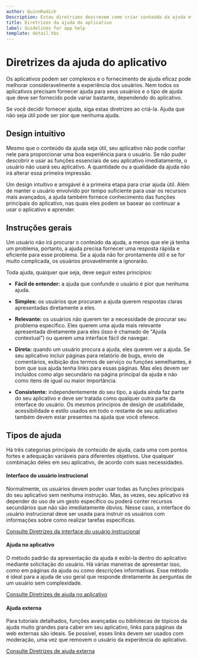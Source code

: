 ```yaml
---
author: QuinnRadich
Description: Estas diretrizes descrevem como criar conteúdo da ajuda eficaz para seu aplicativo.
title: Diretrizes da ajuda do aplicativo
label: Guidelines for app help
template: detail.hbs
---
```


# Diretrizes da ajuda do aplicativo



Os aplicativos podem ser complexos e o fornecimento de ajuda eficaz pode melhorar consideravelmente a experiência dos usuários. Nem todos os aplicativos precisam fornecer ajuda para seus usuários e o tipo de ajuda que deve ser fornecido pode variar bastante, dependendo do aplicativo.

Se você decidir fornecer ajuda, siga estas diretrizes ao criá-la. Ajuda que não seja útil pode ser pior que nenhuma ajuda.

## <span id="intuitive_design"></span><span id="INTUITIVE_DESIGN"></span>Design intuitivo

Mesmo que o conteúdo da ajuda seja útil, seu aplicativo não pode confiar nele para proporcionar uma boa experiência para o usuário. Se não puder descobrir e usar as funções essenciais de seu aplicativo imediatamente, o usuário não usará seu aplicativo. A quantidade ou a qualidade da ajuda não irá alterar essa primeira impressão.

Um design intuitivo e amigável é a primeira etapa para criar ajuda útil. Além de manter o usuário envolvido por tempo suficiente para usar os recursos mais avançados, a ajuda também fornece conhecimento das funções principais do aplicativo, nas quais eles podem se basear ao continuar a usar o aplicativo e aprender.

## <span id="general_instructions"></span><span id="GENERAL_INSTRUCTIONS"></span>Instruções gerais

Um usuário não irá procurar o conteúdo da ajuda, a menos que ele já tenha um problema, portanto, a ajuda precisa fornecer uma resposta rápida e eficiente para esse problema. Se a ajuda não for prontamente útil e se for muito complicada, os usuários provavelmente a ignorarão.

Toda ajuda, qualquer que seja, deve seguir estes princípios:

-   **Fácil de entender:** a ajuda que confunde o usuário é pior que nenhuma ajuda.

-   **Simples:** os usuários que procuram a ajuda querem respostas claras apresentadas diretamente a eles.

-   **Relevante:** os usuários não querem ter a necessidade de procurar seu problema específico. Eles querem uma ajuda mais relevante apresentada diretamente para eles (isso é chamado de "Ajuda contextual") ou querem uma interface fácil de navegar.

-   **Direta:** quando um usuário procura a ajuda, eles querem ver a ajuda. Se seu aplicativo incluir páginas para relatório de bugs, envio de comentários, exibição dos termos de serviço ou funções semelhantes, é bom que sua ajuda tenha links para essas páginas. Mas eles devem ser incluídos como algo secundário na página principal da ajuda e não como itens de igual ou maior importância.

-   **Consistente:** independentemente do seu tipo, a ajuda ainda faz parte do seu aplicativo e deve ser tratada como qualquer outra parte da interface do usuário. Os mesmos princípios de design de usabilidade, acessibilidade e estilo usados em todo o restante de seu aplicativo também devem estar presentes na ajuda que você oferece.

## <span id="types_of_help"></span><span id="TYPES_OF_HELP"></span>Tipos de ajuda

Há três categorias principais de conteúdo de ajuda, cada uma com pontos fortes e adequação variáveis para diferentes objetivos. Use qualquer combinação deles em seu aplicativo, de acordo com suas necessidades.

#### <span id="instructional_ui"></span><span id="INSTRUCTIONAL_UI"></span>Interface do usuário instrucional

Normalmente, os usuários devem poder usar todas as funções principais do seu aplicativo sem nenhuma instrução. Mas, às vezes, seu aplicativo irá depender do uso de um gesto específico ou poderá conter recursos secundários que não são imediatamente óbvios. Nesse caso, a interface do usuário instrucional deve ser usada para instruir os usuários com informações sobre como realizar tarefas específicas.

[Consulte Diretrizes da interface do usuário instrucional](instructional-ui.md)

#### <span id="in_app_help"></span><span id="IN_APP_HELP"></span>Ajuda no aplicativo

O método padrão da apresentação da ajuda é exibi-la dentro do aplicativo mediante solicitação do usuário. Há várias maneiras de apresentar isso, como em páginas da ajuda ou como descrições informativas. Esse método é ideal para a ajuda de uso geral que responde diretamente às perguntas de um usuário sem complexidade.

[Consulte Diretrizes de ajuda no aplicativo](in-app-help.md)

#### <span id="external_help"></span><span id="EXTERNAL_HELP"></span>Ajuda externa

Para tutoriais detalhados, funções avançadas ou bibliotecas de tópicos da ajuda muito grandes para caber em seu aplicativo, links para páginas da web externas são ideais. Se possível, esses links devem ser usados com moderação, uma vez que removem o usuário da experiência do aplicativo.

[Consulte Diretrizes de ajuda externa](external-help.md)




<!--HONumber=May16_HO2-->


